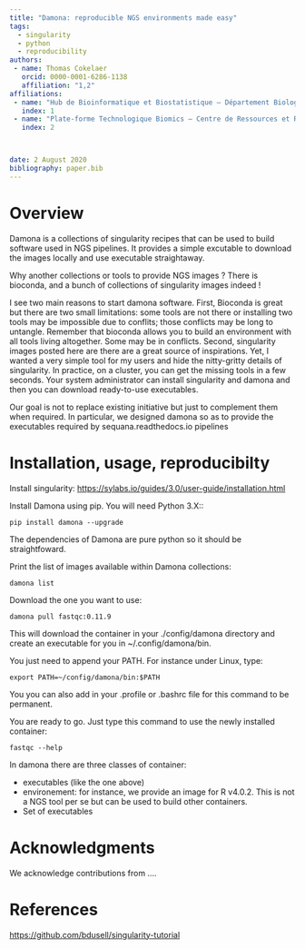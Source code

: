 ```yaml
---
title: "Damona: reproducible NGS environments made easy"
tags:
  - singularity
  - python
  - reproducibility
authors:
 - name: Thomas Cokelaer
   orcid: 0000-0001-6286-1138
   affiliation: "1,2"
affiliations:
 - name: "Hub de Bioinformatique et Biostatistique – Département Biologie Computationnelle, Institut Pasteur, USR 3756 CNRS, Paris, France"
   index: 1
 - name: "Plate-forme Technologique Biomics – Centre de Ressources et Recherches Technologiques (C2RT), Institut Pasteur, Paris, France"
   index: 2



date: 2 August 2020
bibliography: paper.bib
---
```


# Overview

Damona is a collections of singularity recipes that can be used to build software used in NGS pipelines. It provides a simple excutable to download the images locally and use executable straightaway.



Why another collections or tools to provide NGS images ? There is bioconda, and a bunch of collections of singularity images indeed !

I see two main reasons to start damona software. First, Bioconda is great but there are two small limitations: some tools are not there or installing two tools may be impossible due to conflits; those conflicts may be long to untangle. Remember that bioconda allows you to build an environment with all tools living altogether. Some may be in conflicts. Second, singularity images posted here are there are a great source of inspirations. Yet, I wanted a very simple tool for my users and hide the nitty-gritty details of singularity. In practice, on a cluster, you can get the missing tools in a few seconds. Your system administrator can install singularity and damona and then you can download ready-to-use executables.

Our goal is not to replace existing initiative but just to complement them when required. In particular, we designed damona so as to provide the executables required by sequana.readthedocs.io pipelines


# Installation, usage, reproducibilty

Install singularity: https://sylabs.io/guides/3.0/user-guide/installation.html

Install Damona using pip. You will need Python 3.X::

    pip install damona --upgrade

The dependencies of Damona are pure python so it should be straightfoward.

Print the list of images available within Damona collections:

    damona list

Download the one you want to use:

    damona pull fastqc:0.11.9

This will download the container in your ./config/damona directory and create an executable for you in ~/.config/damona/bin.

You just need to append your PATH. For instance under Linux, type:

    export PATH=~/config/damona/bin:$PATH
 
You you can also add in your .profile or .bashrc file for this command to be permanent.

You are ready to go. Just type this command to use the newly installed container:

    fastqc --help

In damona there are three classes of container:

* executables (like the one above)
* environement: for instance, we provide an image for R v4.0.2. This is not a NGS tool per se but can be used to build other containers.
* Set of executables 


# Acknowledgments

We acknowledge contributions from ....


# References


https://github.com/bdusell/singularity-tutorial
